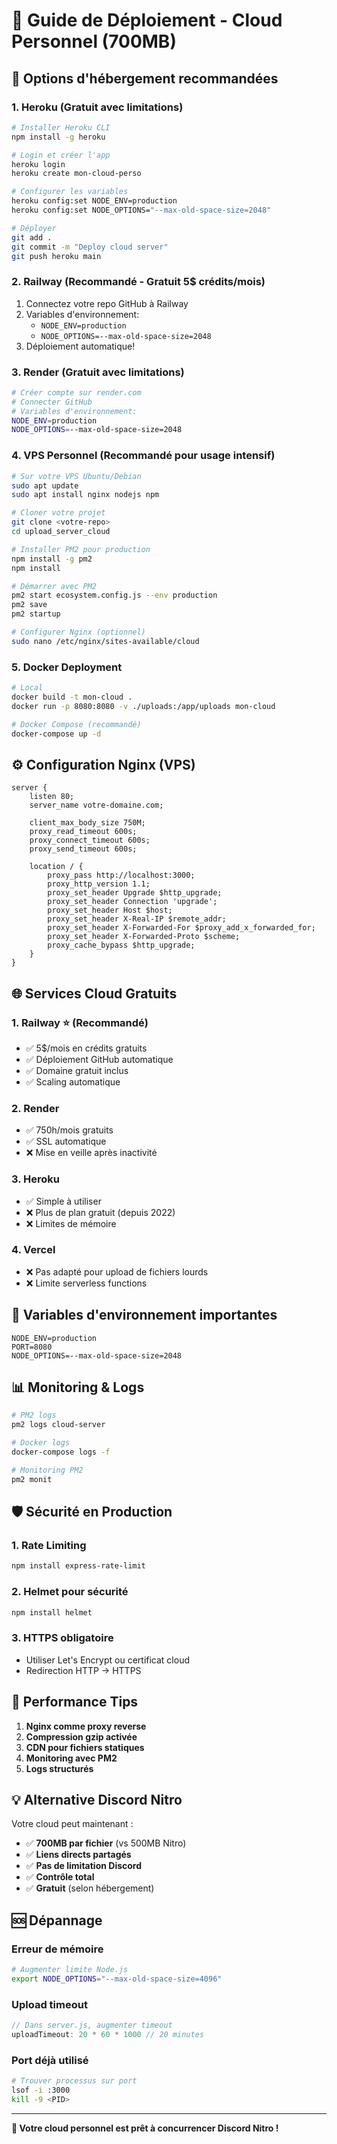 # 🚀 Guide de Déploiement - Cloud Personnel (700MB)

## 🌟 Options d'hébergement recommandées

### 1. **Heroku** (Gratuit avec limitations)
```bash
# Installer Heroku CLI
npm install -g heroku

# Login et créer l'app
heroku login
heroku create mon-cloud-perso

# Configurer les variables
heroku config:set NODE_ENV=production
heroku config:set NODE_OPTIONS="--max-old-space-size=2048"

# Déployer
git add .
git commit -m "Deploy cloud server"
git push heroku main
```

### 2. **Railway** (Recommandé - Gratuit 5$ crédits/mois)
1. Connectez votre repo GitHub à Railway
2. Variables d'environnement:
   - `NODE_ENV=production`
   - `NODE_OPTIONS=--max-old-space-size=2048`
3. Déploiement automatique!

### 3. **Render** (Gratuit avec limitations)
```bash
# Créer compte sur render.com
# Connecter GitHub
# Variables d'environnement:
NODE_ENV=production
NODE_OPTIONS=--max-old-space-size=2048
```

### 4. **VPS Personnel** (Recommandé pour usage intensif)
```bash
# Sur votre VPS Ubuntu/Debian
sudo apt update
sudo apt install nginx nodejs npm

# Cloner votre projet
git clone <votre-repo>
cd upload_server_cloud

# Installer PM2 pour production
npm install -g pm2
npm install

# Démarrer avec PM2
pm2 start ecosystem.config.js --env production
pm2 save
pm2 startup

# Configurer Nginx (optionnel)
sudo nano /etc/nginx/sites-available/cloud
```

### 5. **Docker Deployment**
```bash
# Local
docker build -t mon-cloud .
docker run -p 8080:8080 -v ./uploads:/app/uploads mon-cloud

# Docker Compose (recommandé)
docker-compose up -d
```

## ⚙️ Configuration Nginx (VPS)
```nginx
server {
    listen 80;
    server_name votre-domaine.com;

    client_max_body_size 750M;
    proxy_read_timeout 600s;
    proxy_connect_timeout 600s;
    proxy_send_timeout 600s;

    location / {
        proxy_pass http://localhost:3000;
        proxy_http_version 1.1;
        proxy_set_header Upgrade $http_upgrade;
        proxy_set_header Connection 'upgrade';
        proxy_set_header Host $host;
        proxy_set_header X-Real-IP $remote_addr;
        proxy_set_header X-Forwarded-For $proxy_add_x_forwarded_for;
        proxy_set_header X-Forwarded-Proto $scheme;
        proxy_cache_bypass $http_upgrade;
    }
}
```

## 🌐 Services Cloud Gratuits

### **1. Railway** ⭐ (Recommandé)
- ✅ 5$/mois en crédits gratuits
- ✅ Déploiement GitHub automatique
- ✅ Domaine gratuit inclus
- ✅ Scaling automatique

### **2. Render**
- ✅ 750h/mois gratuits
- ✅ SSL automatique
- ❌ Mise en veille après inactivité

### **3. Heroku**
- ✅ Simple à utiliser
- ❌ Plus de plan gratuit (depuis 2022)
- ❌ Limites de mémoire

### **4. Vercel**
- ❌ Pas adapté pour upload de fichiers lourds
- ❌ Limite serverless functions

## 🔧 Variables d'environnement importantes
```env
NODE_ENV=production
PORT=8080
NODE_OPTIONS=--max-old-space-size=2048
```

## 📊 Monitoring & Logs
```bash
# PM2 logs
pm2 logs cloud-server

# Docker logs
docker-compose logs -f

# Monitoring PM2
pm2 monit
```

## 🛡️ Sécurité en Production

### 1. Rate Limiting
```bash
npm install express-rate-limit
```

### 2. Helmet pour sécurité
```bash
npm install helmet
```

### 3. HTTPS obligatoire
- Utiliser Let's Encrypt ou certificat cloud
- Redirection HTTP → HTTPS

## 🚀 Performance Tips

1. **Nginx comme proxy reverse**
2. **Compression gzip activée**
3. **CDN pour fichiers statiques**
4. **Monitoring avec PM2**
5. **Logs structurés**

## 💡 Alternative Discord Nitro

Votre cloud peut maintenant :
- ✅ **700MB par fichier** (vs 500MB Nitro)
- ✅ **Liens directs partagés**
- ✅ **Pas de limitation Discord**
- ✅ **Contrôle total**
- ✅ **Gratuit** (selon hébergement)

## 🆘 Dépannage

### Erreur de mémoire
```bash
# Augmenter limite Node.js
export NODE_OPTIONS="--max-old-space-size=4096"
```

### Upload timeout
```javascript
// Dans server.js, augmenter timeout
uploadTimeout: 20 * 60 * 1000 // 20 minutes
```

### Port déjà utilisé
```bash
# Trouver processus sur port
lsof -i :3000
kill -9 <PID>
```

---

**🎉 Votre cloud personnel est prêt à concurrencer Discord Nitro !**